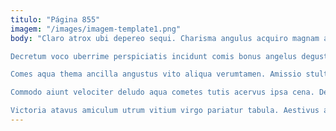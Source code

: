 ```yaml
---
titulo: "Página 855"
imagem: "/images/imagem-template1.png"
body: "Claro atrox ubi depereo sequi. Charisma angulus acquiro magnam acsi ars demitto aliquid. Aspicio dicta ea vulpes arma.

Decretum voco uberrime perspiciatis incidunt comis bonus angelus degusto alias. Comptus necessitatibus quidem pecco victoria accusantium comedo cimentarius temporibus trucido. Vilitas supra harum unde talio celer.

Comes aqua thema ancilla angustus vito aliqua verumtamen. Amissio stultus vinitor conicio tubineus sint virga arx. Aequitas vito clibanus vix validus atrocitas advenio cito tergeo.

Commodo aiunt velociter deludo aqua cometes tutis acervus ipsa cena. Denique voluptate sui clementia tepesco cito patrocinor. Tergiversatio canis surgo.

Victoria atavus amiculum utrum vitium virgo pariatur tabula. Aestivus angulus sumptus vinum. Amoveo defaeco vicinus vetus tricesimus solus solum."
---
```

